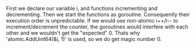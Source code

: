 First we declare our variable i, and functions incrementing and decrementing.
Then we start the functions as goroutine. Consequently their execution order is unpredictable.
If we would use non-atomic i++/i-- to increment/decrement the counter, the goroutines would interfere with each other and we wouldn't get the "expected" 0. 
Thats why 'atomic.AddUint64(&i, 1)' is used, so we do get magic number 0.